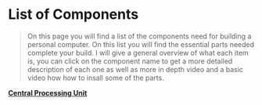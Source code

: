 # List of Components



>On this page you will find a list of the components need for building a personal computer. On this list you will 
find the essential parts needed complete your build. I will give a general overview of what each item is, you
can click on the component name to get a more detailed description of each one as well as more in depth video and 
a basic video how how to insall some of the parts.

[**Central Processing Unit**](https://github.com/Chogue7809/Computer-Architecture/blob/main/cpu.md)
